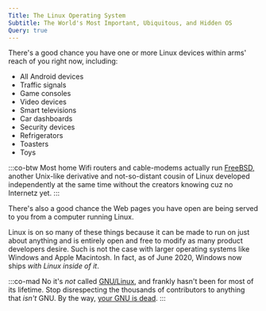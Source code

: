 ```yaml
---
Title: The Linux Operating System
Subtitle: The World's Most Important, Ubiquitous, and Hidden OS
Query: true
---
```


There's a good chance you have one or more Linux devices within arms' reach of you right now, including:

* All Android devices
* Traffic signals
* Game consoles
* Video devices
* Smart televisions
* Car dashboards
* Security devices
* Refrigerators
* Toasters
* Toys

:::co-btw
Most home Wifi routers and cable-modems actually run [FreeBSD,](https://duck.com/lite?kae=t&q=FreeBSD) another Unix-like derivative and not-so-distant cousin of Linux developed independently at the same time without the creators knowing cuz no Internetz yet.
:::

There's also a good chance the Web pages you have open are being served to you from a computer running Linux.

Linux is on so many of these things because it can be made to run on just about anything and is entirely open and free to modify as many product developers desire. Such is not the case with larger operating systems like Windows and Apple Macintosh. In fact, as of June 2020, Windows now ships *with Linux inside of it*. 

:::co-mad
No it's *not* called [GNU/Linux](/what/gnulinux/), and frankly hasn't
been for most of its lifetime. Stop disrespecting the thousands of
contributors to anything that *isn't* GNU. By the way, [your GNU is
dead](/views/gnuisdead/).
:::
